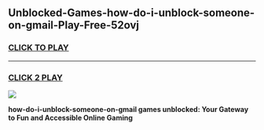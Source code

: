 
## Unblocked-Games-how-do-i-unblock-someone-on-gmail-Play-Free-52ovj
<h3>
<a href="https://premium76.site?title=how-do-i-unblock-someone-on-gmail&ref=12A">CLICK TO PLAY</a></h3>
<hr>

<h3>
<a href="https://premium76.site?title=how-do-i-unblock-someone-on-gmail&ref=12A">CLICK 2 PLAY</a>
  
</h3>

<a href="https://premium76.site?title=how-do-i-unblock-someone-on-gmail&ref=12A"><img src="https://clearcache.store/games.png"></a>


**how-do-i-unblock-someone-on-gmail games unblocked: Your Gateway to Fun and Accessible Online Gaming**

